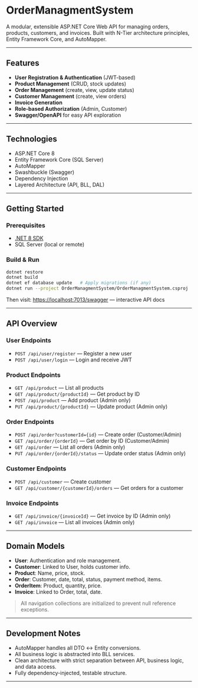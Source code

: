# OrderManagmentSystem

A modular, extensible ASP.NET Core Web API for managing orders, products, customers, and invoices. Built with N-Tier architecture principles, Entity Framework Core, and AutoMapper.

---

## Features

- **User Registration & Authentication** (JWT-based)
- **Product Management** (CRUD, stock updates)
- **Order Management** (create, view, update status)
- **Customer Management** (create, view orders)
- **Invoice Generation**
- **Role-based Authorization** (Admin, Customer)
- **Swagger/OpenAPI** for easy API exploration

---

## Technologies

- ASP.NET Core 8
- Entity Framework Core (SQL Server)
- AutoMapper
- Swashbuckle (Swagger)
- Dependency Injection
- Layered Architecture (API, BLL, DAL)

---

## Getting Started

### Prerequisites

- [.NET 8 SDK](https://dotnet.microsoft.com/download)
- SQL Server (local or remote)

### Build & Run

```bash
dotnet restore
dotnet build
dotnet ef database update   # Apply migrations (if any)
dotnet run --project OrderManagmentSystem/OrderManagmentSystem.csproj
```

Then visit:
[https://localhost:7013/swagger](https://localhost:7013/swagger) — interactive API docs

---

## API Overview

### User Endpoints

* `POST /api/user/register` — Register a new user
* `POST /api/user/login` — Login and receive JWT

### Product Endpoints

* `GET /api/product` — List all products
* `GET /api/product/{productId}` — Get product by ID
* `POST /api/product` — Add product (Admin only)
* `PUT /api/product/{productId}` — Update product (Admin only)

### Order Endpoints

* `POST /api/order?customerId={id}` — Create order (Customer/Admin)
* `GET /api/order/{orderId}` — Get order by ID (Customer/Admin)
* `GET /api/order` — List all orders (Admin only)
* `PUT /api/order/{orderId}/status` — Update order status (Admin only)

### Customer Endpoints

* `POST /api/customer` — Create customer
* `GET /api/customer/{customerId}/orders` — Get orders for a customer

### Invoice Endpoints

* `GET /api/invoice/{invoiceId}` — Get invoice by ID (Admin only)
* `GET /api/invoice` — List all invoices (Admin only)

---

## Domain Models

* **User**: Authentication and role management.
* **Customer**: Linked to User, holds customer info.
* **Product**: Name, price, stock.
* **Order**: Customer, date, total, status, payment method, items.
* **OrderItem**: Product, quantity, price.
* **Invoice**: Linked to Order, total, date.

> All navigation collections are initialized to prevent null reference exceptions.

---

## Development Notes

* AutoMapper handles all DTO ↔ Entity conversions.
* All business logic is abstracted into BLL services.
* Clean architecture with strict separation between API, business logic, and data access.
* Fully dependency-injected, testable structure.

---


